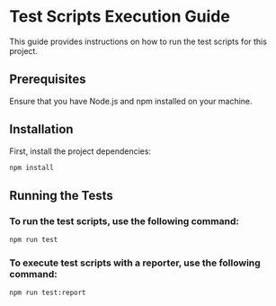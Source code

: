 # Test Scripts Execution Guide

This guide provides instructions on how to run the test scripts for this project.

## Prerequisites

Ensure that you have Node.js and npm installed on your machine.

## Installation

First, install the project dependencies:

```bash
npm install
```

## Running the Tests

### To run the test scripts, use the following command:

```bash
npm run test
```

### To execute test scripts with a reporter, use the following command:

```bash
npm run test:report
```
